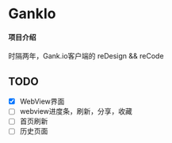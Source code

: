 # GankIo

#### 项目介绍
时隔两年，Gank.io客户端的 reDesign && reCode

## TODO

- [x] WebView界面
- [ ] webview进度条，刷新，分享，收藏
- [ ] 首页刷新
- [ ] 历史页面